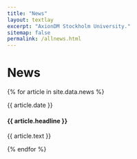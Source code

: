 ```yaml
---
title: "News"
layout: textlay
excerpt: "AxionDM Stockholm University."
sitemap: false
permalink: /allnews.html
---
```


# News

{% for article in site.data.news %}
<p>{{ article.date }}</p>
<h4>{{ article.headline }}</h4>
<p>{{ article.text }}</p>


{% endfor %}

